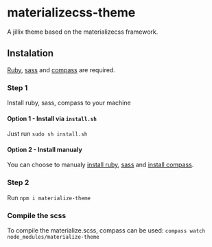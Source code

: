 # materializecss-theme
A jillix theme based on the materializecss framework.

## Instalation
[Ruby](http://www.ruby-lang.org/en/), [sass](http://sass-lang.com/install) and [compass](http://compass-style.org/) are required.

### Step 1
Install ruby, sass, compass to your machine

#### Option 1 - Install via `install.sh`
Just run `sudo sh install.sh`

#### Option 2 - Install manualy
You can choose to manualy [install ruby](http://www.ruby-lang.org/en/documentation/installation/), [sass](http://sass-lang.com/install) and [install compass](http://compass-style.org/install/).

### Step 2
Run `npm i materialize-theme`

### Compile the scss
To compile the materialize.scss, compass can be used:
`compass watch node_modules/materialize-theme`
